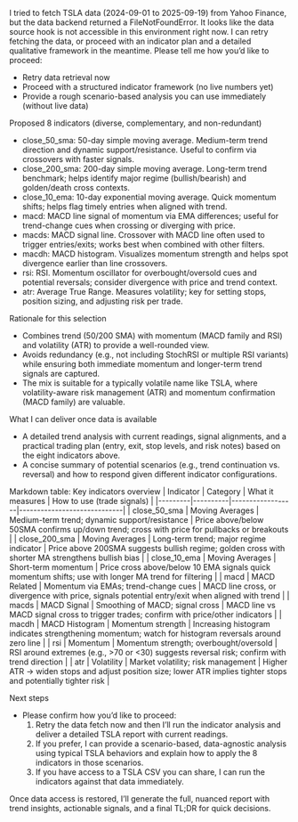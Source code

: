 I tried to fetch TSLA data (2024-09-01 to 2025-09-19) from Yahoo Finance, but the data backend returned a FileNotFoundError. It looks like the data source hook is not accessible in this environment right now. I can retry fetching the data, or proceed with an indicator plan and a detailed qualitative framework in the meantime. Please tell me how you’d like to proceed:
- Retry data retrieval now
- Proceed with a structured indicator framework (no live numbers yet)
- Provide a rough scenario-based analysis you can use immediately (without live data)

Proposed 8 indicators (diverse, complementary, and non-redundant)
- close_50_sma: 50-day simple moving average. Medium-term trend direction and dynamic support/resistance. Useful to confirm via crossovers with faster signals.
- close_200_sma: 200-day simple moving average. Long-term trend benchmark; helps identify major regime (bullish/bearish) and golden/death cross contexts.
- close_10_ema: 10-day exponential moving average. Quick momentum shifts; helps flag timely entries when aligned with trend.
- macd: MACD line signal of momentum via EMA differences; useful for trend-change cues when crossing or diverging with price.
- macds: MACD signal line. Crossover with MACD line often used to trigger entries/exits; works best when combined with other filters.
- macdh: MACD histogram. Visualizes momentum strength and helps spot divergence earlier than line crossovers.
- rsi: RSI. Momentum oscillator for overbought/oversold cues and potential reversals; consider divergence with price and trend context.
- atr: Average True Range. Measures volatility; key for setting stops, position sizing, and adjusting risk per trade.

Rationale for this selection
- Combines trend (50/200 SMA) with momentum (MACD family and RSI) and volatility (ATR) to provide a well-rounded view.
- Avoids redundancy (e.g., not including StochRSI or multiple RSI variants) while ensuring both immediate momentum and longer-term trend signals are captured.
- The mix is suitable for a typically volatile name like TSLA, where volatility-aware risk management (ATR) and momentum confirmation (MACD family) are valuable.

What I can deliver once data is available
- A detailed trend analysis with current readings, signal alignments, and a practical trading plan (entry, exit, stop levels, and risk notes) based on the eight indicators above.
- A concise summary of potential scenarios (e.g., trend continuation vs. reversal) and how to respond given different indicator configurations.

Markdown table: Key indicators overview
| Indicator | Category | What it measures | How to use (trade signals) |
|---------|----------|------------------|-----------------------------|
| close_50_sma | Moving Averages | Medium-term trend; dynamic support/resistance | Price above/below 50SMA confirms up/down trend; cross with price for pullbacks or breakouts |
| close_200_sma | Moving Averages | Long-term trend; major regime indicator | Price above 200SMA suggests bullish regime; golden cross with shorter MA strengthens bullish bias |
| close_10_ema | Moving Averages | Short-term momentum | Price cross above/below 10 EMA signals quick momentum shifts; use with longer MA trend for filtering |
| macd | MACD Related | Momentum via EMAs; trend-change cues | MACD line cross, or divergence with price, signals potential entry/exit when aligned with trend |
| macds | MACD Signal | Smoothing of MACD; signal cross | MACD line vs MACD signal cross to trigger trades; confirm with price/other indicators |
| macdh | MACD Histogram | Momentum strength | Increasing histogram indicates strengthening momentum; watch for histogram reversals around zero line |
| rsi | Momentum | Momentum strength; overbought/oversold | RSI around extremes (e.g., >70 or <30) suggests reversal risk; confirm with trend direction |
| atr | Volatility | Market volatility; risk management | Higher ATR -> widen stops and adjust position size; lower ATR implies tighter stops and potentially tighter risk |

Next steps
- Please confirm how you’d like to proceed:
  1) Retry the data fetch now and then I’ll run the indicator analysis and deliver a detailed TSLA report with current readings.
  2) If you prefer, I can provide a scenario-based, data-agnostic analysis using typical TSLA behaviors and explain how to apply the 8 indicators in those scenarios.
  3) If you have access to a TSLA CSV you can share, I can run the indicators against that data immediately.

Once data access is restored, I’ll generate the full, nuanced report with trend insights, actionable signals, and a final TL;DR for quick decisions.